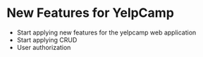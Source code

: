 # New Features for YelpCamp
* Start applying new features for the yelpcamp web application 
* Start applying CRUD
* User authorization 
